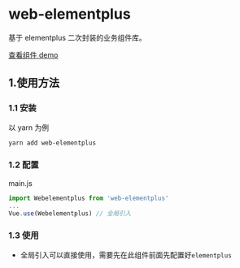 # web-elementplus

基于 elementplus 二次封装的业务组件库。

[查看组件 demo](https://zhoubichuan.com/web-elementplus/element-package/base/1.index.html)

## 1.使用方法

### 1.1 安装

以 yarn 为例

```sh
yarn add web-elementplus
```

### 1.2 配置

main.js

```js
import Webelementplus from 'web-elementplus'
...
Vue.use(Webelementplus) // 全局引入
```

### 1.3 使用

- 全局引入可以直接使用，需要先在此组件前面先配置好`elementplus`
